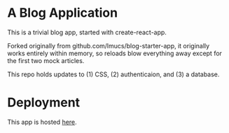 # A Blog Application

This is a trivial blog app, started with create-react-app.

Forked originally from github.com/lmucs/blog-starter-app, it originally works entirely within memory, so reloads blow everything away except for the first two mock articles.

This repo holds updates to (1) CSS, (2) authenticaion, and (3) a database.

# Deployment

This app is hosted [here](https://blog-d98df.web.app).
